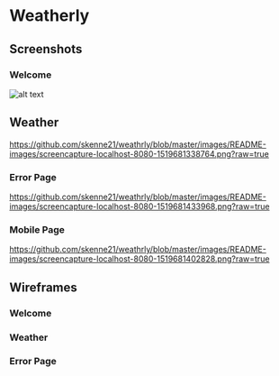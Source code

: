 # Weatherly


## Screenshots

### Welcome

![alt text](images/README-images/screencapture-localhost-8080-1519681477798.png "Welcome Page")



## Weather
https://github.com/skenne21/weathrly/blob/master/images/README-images/screencapture-localhost-8080-1519681338764.png?raw=true

### Error Page
https://github.com/skenne21/weathrly/blob/master/images/README-images/screencapture-localhost-8080-1519681433968.png?raw=true

### Mobile Page
https://github.com/skenne21/weathrly/blob/master/images/README-images/screencapture-localhost-8080-1519681402828.png?raw=true

## Wireframes

### Welcome

### Weather

### Error Page

